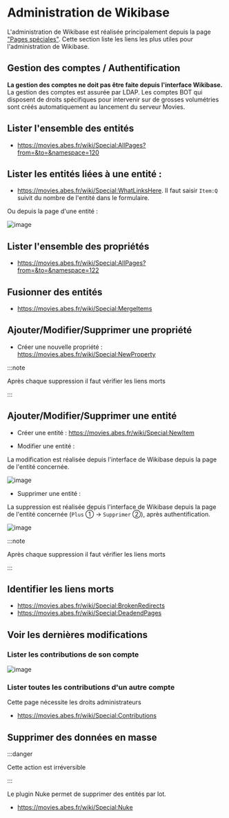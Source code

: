 # Administration de Wikibase

L'administration de Wikibase est réalisée principalement depuis la page ["Pages spéciales"](https://movies.abes.fr/wiki/Special:SpecialPages). Cette section liste les liens les plus utiles pour l'administration de Wikibase.

## Gestion des comptes / Authentification

**La gestion des comptes ne doit pas être faite depuis l'interface Wikibase.** La gestion des comptes est assurée par LDAP. Les comptes BOT qui disposent de droits spécifiques pour intervenir sur de grosses volumétries sont créés automatiquement au lancement du serveur Movies.

## Lister l'ensemble des entités

* https://movies.abes.fr/wiki/Special:AllPages?from=&to=&namespace=120

## Lister les entités liées à une entité :

* https://movies.abes.fr/wiki/Special:WhatLinksHere. Il faut saisir `Item:Q` suivit du nombre de l'entité dans le formulaire.

Ou depuis la page d'une entité :

![image](https://github.com/abes-esr/movies-documentation/assets/60341438/ebd6a1f2-fd55-4d92-b0c2-ee09df849f1b)

## Lister l'ensemble des propriétés

* https://movies.abes.fr/wiki/Special:AllPages?from=&to=&namespace=122

## Fusionner des entités

* https://movies.abes.fr/wiki/Special:MergeItems

## Ajouter/Modifier/Supprimer une propriété

* Créer une nouvelle propriété : https://movies.abes.fr/wiki/Special:NewProperty

:::note

Après chaque suppression il faut vérifier les liens morts

:::

## Ajouter/Modifier/Supprimer une entité

* Créer une entité : https://movies.abes.fr/wiki/Special:NewItem

* Modifier une entité :

La modification est réalisée depuis l'interface de Wikibase depuis la page de l'entité concernée.

![image](https://github.com/abes-esr/movies-documentation/assets/60341438/c56e7ad2-25e4-48ad-8c14-5dee893ad649)

* Supprimer une entité : 

La suppression est réalisée depuis l'interface de Wikibase depuis la page de l'entité concernée (`Plus` ① -> `Supprimer` ②), après authentification.

![image](https://github.com/abes-esr/movies-documentation/assets/60341438/6d8dfed5-4f0d-48a8-bafa-14b69ccb9ed2)


:::note

Après chaque suppression il faut vérifier les liens morts

:::

## Identifier les liens morts

* https://movies.abes.fr/wiki/Special:BrokenRedirects
* https://movies.abes.fr/wiki/Special:DeadendPages

## Voir les dernières modifications

### Lister les contributions de son compte

![image](https://github.com/abes-esr/movies-documentation/assets/60341438/74e8b466-ad7d-485e-8409-b27591371773)

### Lister toutes les contributions d'un autre compte

Cette page nécessite les droits administrateurs

* https://movies.abes.fr/wiki/Special:Contributions

## Supprimer des données en masse

:::danger

Cette action est irréversible

:::

Le plugin Nuke permet de supprimer des entités par lot.

* https://movies.abes.fr/wiki/Special:Nuke
